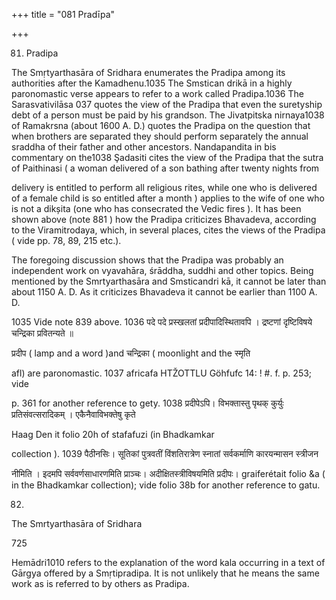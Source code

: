 +++
title = "081 Pradīpa"

+++

81. Pradipa 

The Smṛtyarthasāra of Sridhara enumerates the Pradipa among its authorities after the Kamadhenu.1035 The Smstican drikā in a highly paronomastic verse appears to refer to a work called Pradipa.1036 The Sarasvativilāsa 037 quotes the view of the Pradipa that even the suretyship debt of a person must be paid by his grandson. The Jivatpitska nirnaya1038 of Ramakrsna (about 1600 A. D.) quotes the Pradipa on the question that when brothers are separated they should perform separately the annual sraddha of their father and other ancestors. Nandapandita in bis commentary on the1038 Şadasiti cites the view of the Pradipa that the sutra of Paithinasi ( a woman delivered of a son bathing after twenty nights from 

delivery is entitled to perform all religious rites, while one who is delivered of a female child is so entitled after a month ) applies to the wife of one who is not a dikșita (one who has consecrated the Vedic fires ). It has been shown above (note 881 ) how the Pradipa criticizes Bhavadeva, according to the Viramitrodaya, which, in several places, cites the views of the Pradipa ( vide pp. 78, 89, 215 etc.). 

The foregoing discussion shows that the Pradipa was probably an independent work on vyavahāra, śrāddha, suddhi and other topics. Being mentioned by the Smrtyarthasāra and Smsticandri kā, it cannot be later than about 1150 A. D. As it criticizes Bhavadeva it cannot be earlier than 1100 A. D. 

1035 Vide note 839 above. 1036 पदे पदे प्रस्खलतां प्रदीपादिस्थितावपि । द्रष्टणां दृष्टिविषये चन्द्रिका प्रवितन्यते ॥ 

प्रदीप ( lamp and a word )and चन्द्रिका ( moonlight and the स्मृति 

afl) are paronomastic. 1037 africafa HTŽOTTLU Göhfufc 14: ! \#. f. p. 253; vide 

p. 361 for another reference to gety. 1038 प्रदीपेऽपि। विभक्तास्तु पृथक् कुर्युः प्रतिसंवत्सरादिकम् । एकैनैवाविभक्तेषु कृते 

Haag Den it folio 20h of stafafuzi (in Bhadkamkar 

collection ). 1039 पैठीनसिः। सूतिकां पुत्रवतीं विंशतिरात्रेण स्नातां सर्वकर्माणि कारयन्मासन स्त्रीजन 

नीमिति । इदमपि सर्ववर्णसाधारणमिति प्राञ्चः। अदीक्षितस्त्रीविषयमिति प्रदीपः। graiferétait folio &a ( in the Bhadkamkar collection); vide folio 38b for another reference to gatu. 

82. 

The Smrtyarthasāra of Sridhara 

725 

Hemādri1010 refers to the explanation of the word kala occurring in a text of Gārgya offered by a Smṛtipradipa. It is not unlikely that he means the same work as is referred to by others as Pradipa. 
